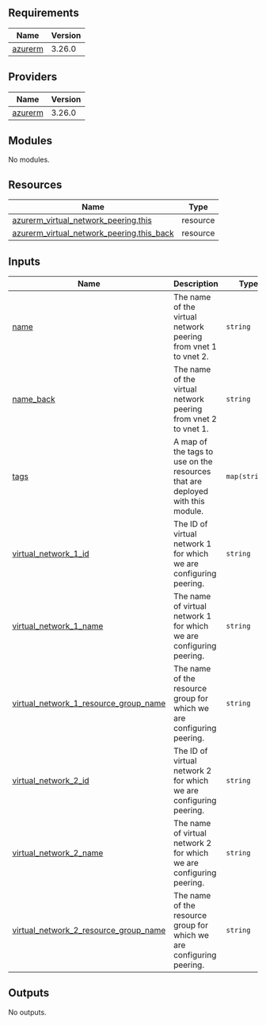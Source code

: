<!-- BEGIN_TF_DOCS -->
## Requirements

| Name | Version |
|------|---------|
| <a name="requirement_azurerm"></a> [azurerm](#requirement\_azurerm) | 3.26.0 |

## Providers

| Name | Version |
|------|---------|
| <a name="provider_azurerm"></a> [azurerm](#provider\_azurerm) | 3.26.0 |

## Modules

No modules.

## Resources

| Name | Type |
|------|------|
| [azurerm_virtual_network_peering.this](https://registry.terraform.io/providers/hashicorp/azurerm/3.26.0/docs/resources/virtual_network_peering) | resource |
| [azurerm_virtual_network_peering.this_back](https://registry.terraform.io/providers/hashicorp/azurerm/3.26.0/docs/resources/virtual_network_peering) | resource |

## Inputs

| Name | Description | Type | Default | Required |
|------|-------------|------|---------|:--------:|
| <a name="input_name"></a> [name](#input\_name) | The name of the virtual network peering from vnet 1 to vnet 2. | `string` | n/a | yes |
| <a name="input_name_back"></a> [name\_back](#input\_name\_back) | The name of the virtual network peering from vnet 2 to vnet 1. | `string` | n/a | yes |
| <a name="input_tags"></a> [tags](#input\_tags) | A map of the tags to use on the resources that are deployed with this module. | `map(string)` | n/a | yes |
| <a name="input_virtual_network_1_id"></a> [virtual\_network\_1\_id](#input\_virtual\_network\_1\_id) | The ID of virtual network 1 for which we are configuring peering. | `string` | n/a | yes |
| <a name="input_virtual_network_1_name"></a> [virtual\_network\_1\_name](#input\_virtual\_network\_1\_name) | The name of virtual network 1 for which we are configuring peering. | `string` | n/a | yes |
| <a name="input_virtual_network_1_resource_group_name"></a> [virtual\_network\_1\_resource\_group\_name](#input\_virtual\_network\_1\_resource\_group\_name) | The name of the resource group for which we are configuring peering. | `string` | n/a | yes |
| <a name="input_virtual_network_2_id"></a> [virtual\_network\_2\_id](#input\_virtual\_network\_2\_id) | The ID of virtual network 2 for which we are configuring peering. | `string` | n/a | yes |
| <a name="input_virtual_network_2_name"></a> [virtual\_network\_2\_name](#input\_virtual\_network\_2\_name) | The name of virtual network 2 for which we are configuring peering. | `string` | n/a | yes |
| <a name="input_virtual_network_2_resource_group_name"></a> [virtual\_network\_2\_resource\_group\_name](#input\_virtual\_network\_2\_resource\_group\_name) | The name of the resource group for which we are configuring peering. | `string` | n/a | yes |

## Outputs

No outputs.
<!-- END_TF_DOCS -->
